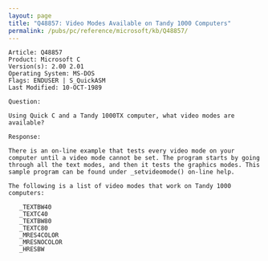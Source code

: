 ```yaml
---
layout: page
title: "Q48857: Video Modes Available on Tandy 1000 Computers"
permalink: /pubs/pc/reference/microsoft/kb/Q48857/
---
```


	Article: Q48857
	Product: Microsoft C
	Version(s): 2.00 2.01
	Operating System: MS-DOS
	Flags: ENDUSER | S_QuickASM
	Last Modified: 10-OCT-1989
	
	Question:
	
	Using Quick C and a Tandy 1000TX computer, what video modes are
	available?
	
	Response:
	
	There is an on-line example that tests every video mode on your
	computer until a video mode cannot be set. The program starts by going
	through all the text modes, and then it tests the graphics modes. This
	sample program can be found under _setvideomode() on-line help.
	
	The following is a list of video modes that work on Tandy 1000
	computers:
	
	   _TEXTBW40
	   _TEXTC40
	   _TEXTBW80
	   _TEXTC80
	   _MRES4COLOR
	   _MRESNOCOLOR
	   _HRESBW
